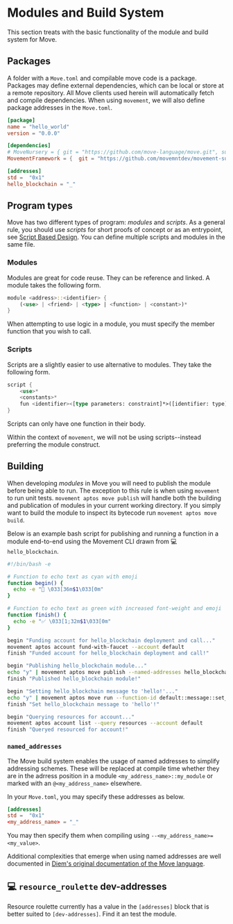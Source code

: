 # Modules and Build System
This section treats with the basic functionality of the module and build system for Move.

## Packages
A folder with a `Move.toml` and compilable move code is a package. Packages may define external dependencies, which can be local or store at a remote repository. All Move clients used herein will automatically fetch and compile dependencies. When using `movement`, we will also define package addresses in the `Move.toml`.

```toml
[package]
name = "hello_world"
version = "0.0.0"

[dependencies]
# MoveNursery = { git = "https://github.com/move-language/move.git", subdir = "language/move-stdlib/nursery", rev = "main" }
MovementFramework = {  git = "https://github.com/movemntdev/movement-subnet.git", subdir = "vm/aptos-vm/aptos-move/aptos-framework", rev = "main" }

[addresses]
std =  "0x1"
hello_blockchain = "_"
```

## Program types
Move has two different types of program: _modules_ and _scripts_. As a general rule, you should use _scripts_ for short proofs of concept or as an entrypoint, see [Script Based Design](https://www.move-patterns.com/script-based-design.html). You can define multiple scripts and modules in the same file. 

### Modules 
Modules are great for code reuse. They can be reference and linked.  A module takes the following form.

```rust
module <address>::<identifier> {
    (<use> | <friend> | <type> | <function> | <constant>)*
}
```
When attempting to use logic in a module, you must specify the member function that you wish to call.

### Scripts
Scripts are a slightly easier to use alternative to modules. They take the following form.
```rust
script {
    <use>*
    <constants>*
    fun <identifier><[type parameters: constraint]*>([identifier: type]*) <function_body>
}
```
Scripts can only have one function in their body.

Within the context of `movement`, we will not be using scripts--instead preferring the module construct.

## Building
When developing _modules_ in Move you will need to publish the module before being able to run. The exception to this rule is when using `movement` to run unit tests. `movement aptos move publish` will handle both the building and publication of modules in your current working directory. If you simply want to build the module to inspect its bytecode run `movement aptos move build`.

Below is an example bash script for publishing and running a function in a module end-to-end using the Movement CLI drawn from 💻 `hello_blockchain`.

```bash
#!/bin/bash -e

# Function to echo text as cyan with emoji
function begin() {
  echo -e "🔹 \033[36m$1\033[0m"
}

# Function to echo text as green with increased font-weight and emoji
function finish() {
  echo -e "✅ \033[1;32m$1\033[0m"
}

begin "Funding account for hello_blockchain deployment and call..."
movement aptos account fund-with-faucet --account default
finish "Funded account for hello_blockchain deployment and call!"

begin "Publishing hello_blockchain module..."
echo "y" | movement aptos move publish --named-addresses hello_blockchain=default
finish "Published hello_blockchain module!"

begin "Setting hello_blockchain message to 'hello!'..."
echo "y" | movement aptos move run --function-id default::message::set_message --args string:hello!
finish "Set hello_blockchain message to 'hello'!"

begin "Querying resources for account..."
movement aptos account list --query resources --account default
finish "Queryed resourced for account!"
```

### `named_addresses`
The Move build system enables the usage of named addresses to simplify addressing schemes. These will be replaced at compile time whether they are in the adrress position in a module `<my_address_name>::my_module` or marked with an `@<my_address_name>` elsewhere.

In your `Move.toml`, you may specify these addresses as below.
```toml
[addresses]
std =  "0x1"
<my_address_name> = "_"
```

You may then specify them when compiling using `--<my_address_name>=<my_value>`.

Additional complexities that emerge when using named addresses are well documented in [Diem's original documentation of the Move language](https://diem.github.io/move/packages.html).

## 💻 `resource_roulette` dev-addresses
Resource roulette currently has a value in the `[addresses]` block that is better suited to `[dev-addresses]`. Find it an test the module.
